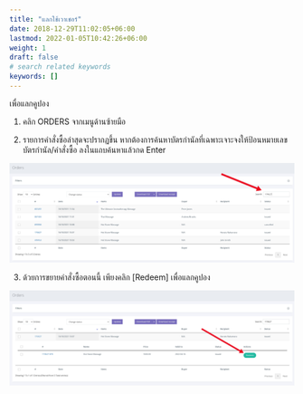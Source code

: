 ```yaml
---
title: "แลกใช้เวาเชอร์"
date: 2018-12-29T11:02:05+06:00
lastmod: 2022-01-05T10:42:26+06:00
weight: 1
draft: false
# search related keywords
keywords: []
---
```


เพื่อแลกคูปอง

1. คลิก ORDERS จากเมนูด้านซ้ายมือ

2. รายการคำสั่งซื้อล่าสุดจะปรากฏขึ้น หากต้องการค้นหาบัตรกำนัลที่เฉพาะเจาะจงให้ป้อนหมายเลขบัตรกำนัล/คำสั่งซื้อ ลงในแถบค้นหาแล้วกด Enter

![image example](img-1.jpg "image")

3. ด้วยการขยายคำสั่งซื้อตอนนี้ เพียงคลิก [Redeem] เพื่อแลกคูปอง

![image example](img-2.jpg "image")
